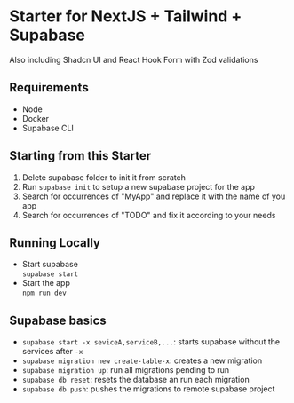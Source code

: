 # Starter for NextJS + Tailwind + Supabase

Also including Shadcn UI and React Hook Form with Zod validations

## Requirements

- Node
- Docker
- Supabase CLI

## Starting from this Starter

1. Delete supabase folder to init it from scratch
2. Run `supabase init` to setup a new supabase project for the app
3. Search for occurrences of "MyApp" and replace it with the name of you app
4. Search for occurrences of "TODO" and fix it according to your needs

## Running Locally

- Start supabase  
  `supabase start`
- Start the app  
  `npm run dev`

## Supabase basics

- `supabase start -x seviceA,serviceB,...`: starts supabase without the services after `-x`
- `supabase migration new create-table-x`: creates a new migration
- `supabase migration up`: run all migrations pending to run
- `supabase db reset`: resets the database an run each migration
- `supabase db push`: pushes the migrations to remote supabase project
